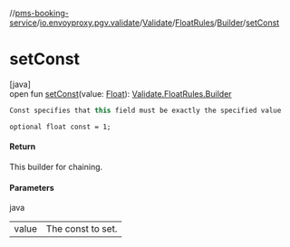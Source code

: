 //[pms-booking-service](../../../../../index.md)/[io.envoyproxy.pgv.validate](../../../index.md)/[Validate](../../index.md)/[FloatRules](../index.md)/[Builder](index.md)/[setConst](set-const.md)

# setConst

[java]\
open fun [setConst](set-const.md)(value: [Float](https://kotlinlang.org/api/core/kotlin-stdlib/kotlin/-float/index.html)): [Validate.FloatRules.Builder](index.md)

```kotlin
Const specifies that this field must be exactly the specified value

```
`optional float const = 1;`

#### Return

This builder for chaining.

#### Parameters

java

| | |
|---|---|
| value | The const to set. |
